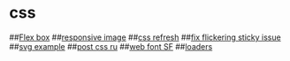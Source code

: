 # css

##[Flex box](https://css-tricks.com/snippets/css/a-guide-to-flexbox/)
##[responsive image](http://stackoverflow.com/questions/3971841/how-to-resize-images-proportionally-keeping-the-aspect-ratio)
##[css refresh](https://habrahabr.ru/post/273471/)
##[fix flickering sticky issue](http://stackoverflow.com/questions/18185736/prevent-fixed-position-element-from-flickering-during-jquery-animation)
##[svg example](http://css.yoksel.ru/svg-decoration/)
##[post css ru](https://habrahabr.ru/post/265449/)
##[web font SF](https://vk.com/sanfranciscofont?z=photo-107060457_421604197%2Falbum-107060457_00%2Frev)
##[loaders](http://tobiasahlin.com/spinkit/)
